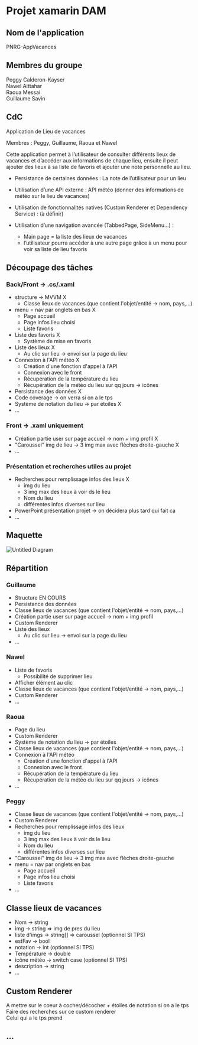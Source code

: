 ﻿# Projet xamarin DAM

## Nom de l'application

PNRG-AppVacances 

## Membres du groupe

Peggy Calderon-Kayser  
Nawel Aittahar  
Raoua Messai  
Guillaume Savin

## CdC

Application de Lieu de vacances  

Membres : Peggy, Guillaume, Raoua et Nawel  

Cette application permet à l’utilisateur de consulter différents lieux de vacances et d’accéder aux informations de chaque lieu, ensuite il peut ajouter des lieux à sa liste de favoris et ajouter une note personnelle au lieu.  

* Persistance de certaines données : La note de l’utilisateur pour un lieu  

* Utilisation d’une API externe : API météo (donner des informations de météo sur le lieu de vacances)  

* Utilisation de fonctionnalités natives (Custom Renderer et Dependency Service) : (à définir)  

* Utilisation d’une navigation avancée (TabbedPage, SideMenu…) :  
    * Main page = la liste des lieux de vacances  
    * l’utilisateur pourra accéder à une autre page grâce à un menu pour voir sa liste de lieu favoris  

## Découpage des tâches

### Back/Front -> .cs/.xaml

* structure -> MVVM   X
   * Classe lieux de vacances (que contient l'objet/entité -> nom, pays,...)
* menu = nav par onglets en bas  X
   * Page accueil
   * Page infos lieu choisi
   * Liste favoris
* Liste des favoris  X
   * Système de mise en favoris
* Liste des lieux  X
   * Au clic sur lieu -> envoi sur la page du lieu
* Connexion à l'API météo  X
   * Création d'une fonction d'appel à l'API
   * Connexion avec le front
   * Récupération de la température du lieu
   * Récupération de la météo du lieu sur qq jours -> icônes
* Persistance des données  X
* Code coverage -> on verra si on a le tps
* Système de notation du lieu -> par étoiles  X
* ...

### Front -> .xaml uniquement

* Création partie user sur page accueil -> nom + img profil  X
* "Caroussel" img de lieu -> 3 img max avec flèches droite-gauche  X
* ...

### Présentation et recherches utiles au projet

* Recherches pour remplissage infos des lieux  X
   * img du lieu
   * 3 img max des lieux à voir ds le lieu
   * Nom du lieu
   * différentes infos diverses sur lieu 
* PowerPoint présentation projet -> on décidera plus tard qui fait ca
* ...


## Maquette

![Untitled Diagram](https://user-images.githubusercontent.com/50577515/113722394-ab963f00-96f0-11eb-8446-5ce20369ed5d.png)

## Répartition

### Guillaume
* Structure EN COURS
* Persistance des données
* Classe lieux de vacances (que contient l'objet/entité -> nom, pays,...)
* Création partie user sur page accueil -> nom + img profil
* Custom Renderer
*  Liste des lieux
   * Au clic sur lieu -> envoi sur la page du lieu
* ...

### Nawel
* Liste de favoris
   * Possibilité de supprimer lieu
* Afficher élément au clic
* Classe lieux de vacances (que contient l'objet/entité -> nom, pays,...)
* Custom Renderer
* ...

### Raoua
* Page du lieu
* Custom Renderer
* Système de notation du lieu -> par étoiles
* Classe lieux de vacances (que contient l'objet/entité -> nom, pays,...)
* Connexion à l'API météo
   * Création d'une fonction d'appel à l'API
   * Connexion avec le front
   * Récupération de la température du lieu
   * Récupération de la météo du lieu sur qq jours -> icônes
* ...

### Peggy
* Classe lieux de vacances (que contient l'objet/entité -> nom, pays,...)
* Custom Renderer
* Recherches pour remplissage infos des lieux
   * img du lieu
   * 3 img max des lieux à voir ds le lieu
   * Nom du lieu
   * différentes infos diverses sur lieu 
* "Caroussel" img de lieu -> 3 img max avec flèches droite-gauche
* menu = nav par onglets en bas
   * Page accueil
   * Page infos lieu choisi
   * Liste favoris
* ...

## Classe lieux de vacances

* Nom -> string
* img -> string => img de pres du lieu
* liste d'imgs -> string[] => caroussel (optionnel SI TPS)
* estFav -> bool
* notation -> int (optionnel SI TPS)
* Température -> double
* icône météo -> switch case (optionnel SI TPS)
* description -> string
* ...

## Custom Renderer

A mettre sur le coeur à cocher/décocher + étoiles de notation si on a le tps  
Faire des recherches sur ce custom renderer  
Celui qui a le tps prend

## ...
